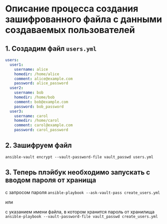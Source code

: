 # Описание процесса создания зашифрованного файла с данными создаваемых пользователей

## 1. Создадим файл `users.yml`

```yaml
users:
  user1:
    username: alice
    homedir: /home/alice
    comment: alice@example.com
    password: alice_password
  user2:
    username: bob
    homedir: /home/bob
    comment: bob@example.com
    password: bob_password
  user3:
    username: carol
    homedir: /home/carol
    comment: carol@example.com
    password: carol_password
```

## 2. Зашифруем файл

`ansible-vault encrypt --vault-password-file vault_passwd users.yml`

## 3. Теперь плэйбук необходимо запускать с вводом пароля от хранища

с запросом пароля `ansible-playbook --ask-vault-pass create_users.yml`

или

с указанием имени файла, в котором хранится пароль от хранилища `ansible-playbook --vault-password-file vault_passwd create_users.yml`
